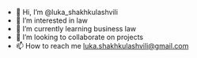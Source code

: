 - 👋 Hi, I’m @luka_shakhkulashvili
- 👀 I’m interested in law
- 🌱 I’m currently learning business law
- 💞️ I’m looking to collaborate on projects
- 📫 How to reach me luka.shakhkulashvili@gmail.com

<!---
luka019/luka019 is a ✨ special ✨ repository because its `README.md` (this file) appears on your GitHub profile.
You can click the Preview link to take a look at your changes.
--->
